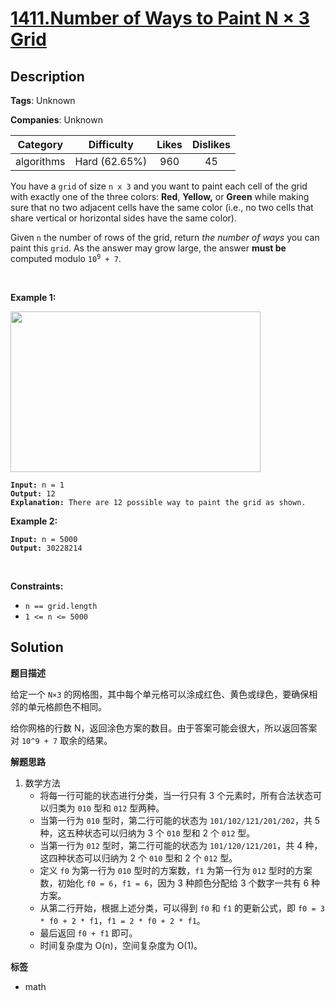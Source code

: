 # [1411.Number of Ways to Paint N × 3 Grid](https://leetcode.com/problems/number-of-ways-to-paint-n-3-grid/description/)

## Description

**Tags**: Unknown

**Companies**: Unknown

|  Category  |  Difficulty   | Likes | Dislikes |
| :--------: | :-----------: | :---: | :------: |
| algorithms | Hard (62.65%) |  960  |    45    |

<p>You have a <code>grid</code> of size <code>n x 3</code> and you want to paint each cell of the grid with exactly one of the three colors: <strong>Red</strong>, <strong>Yellow,</strong> or <strong>Green</strong> while making sure that no two adjacent cells have the same color (i.e., no two cells that share vertical or horizontal sides have the same color).</p>
<p>Given <code>n</code> the number of rows of the grid, return <em>the number of ways</em> you can paint this <code>grid</code>. As the answer may grow large, the answer <strong>must be</strong> computed modulo <code>10<sup>9</sup> + 7</code>.</p>
<p>&nbsp;</p>
<p><strong class="example">Example 1:</strong></p>
<img alt="" src="https://assets.leetcode.com/uploads/2020/03/26/e1.png" style="width: 400px; height: 257px;" />
<pre><code><strong>Input:</strong> n = 1
<strong>Output:</strong> 12
<strong>Explanation:</strong> There are 12 possible way to paint the grid as shown.</code></pre>
<p><strong class="example">Example 2:</strong></p>
<pre><code><strong>Input:</strong> n = 5000
<strong>Output:</strong> 30228214</code></pre>
<p>&nbsp;</p>
<p><strong>Constraints:</strong></p>
<ul>
  <li><code>n == grid.length</code></li>
  <li><code>1 &lt;= n &lt;= 5000</code></li>
</ul>

## Solution

**题目描述**

给定一个 `N×3` 的网格图，其中每个单元格可以涂成红色、黄色或绿色，要确保相邻的单元格颜色不相同。

给你网格的行数 N，返回涂色方案的数目。由于答案可能会很大，所以返回答案对 `10^9 + 7` 取余的结果。

**解题思路**

1. 数学方法
   - 将每一行可能的状态进行分类，当一行只有 3 个元素时，所有合法状态可以归类为 `010` 型和 `012` 型两种。
   - 当第一行为 `010` 型时，第二行可能的状态为 `101/102/121/201/202`，共 5 种，这五种状态可以归纳为 3 个 `010` 型和 2 个 `012` 型。
   - 当第一行为 `012` 型时，第二行可能的状态为 `101/120/121/201`，共 4 种，这四种状态可以归纳为 2 个 `010` 型和 2 个 `012` 型。
   - 定义 `f0` 为第一行为 `010` 型时的方案数，`f1` 为第一行为 `012` 型时的方案数，初始化 `f0 = 6`，`f1 = 6`，因为 3 种颜色分配给 3 个数字一共有 6 种方案。
   - 从第二行开始，根据上述分类，可以得到 `f0` 和 `f1` 的更新公式，即 `f0 = 3 * f0 + 2 * f1`，`f1 = 2 * f0 + 2 * f1`。
   - 最后返回 `f0 + f1` 即可。
   - 时间复杂度为 O(n)，空间复杂度为 O(1)。

**标签**

- math

